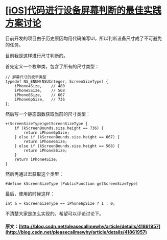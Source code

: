 #  [ [iOS]代码进行设备屏幕判断的最佳实践方案讨论 ](/pleasecallmewhy/article/details/41861957)

目前开发的项目由于历史原因均用代码编写UI，所以判断设备尺寸成了不可避免的任务。 

目前我是这样进行尺寸判断的。 

首先定义一个枚举类，包含了所有的尺寸类型： 
    
    
    // 屏幕尺寸的枚举类型
    typedef NS_ENUM(NSUInteger, ScreenSizeType) {
        iPhone4Size,    // 480
        iPhone5Size,    // 568
        iPhone6Size,    // 667
        iPhone6pSize,   // 736
    };
    

然后写一个静态函数获取当前的尺寸类型： 
    
    
    +(ScreenSizeType)getScreenSizeType {
        if (kScreenBounds.size.height == 736) {
            return iPhone6pSize;
        } else if (kScreenBounds.size.height == 667) {
            return iPhone6Size;
        } else if (kScreenBounds.size.height == 568) {
            return iPhone5Size;
        }
        return iPhone4Size;
    }
    

然后再通过宏获取这个类型： 
    
    
    #define kScreenSizeType [PublicFunction getScreenSizeType]
    

最后，使用的时候这样： 
    
    
    int a = kScreenSizeType == iPhone6pSize ? 1 : 0;
    

不清楚大家是怎么实现的。希望可以评论讨论下。 

  

#### 原文：[http://blog.csdn.net/pleasecallmewhy/article/details/41861957](http://blog.csdn.net/pleasecallmewhy/article/details/41861957)